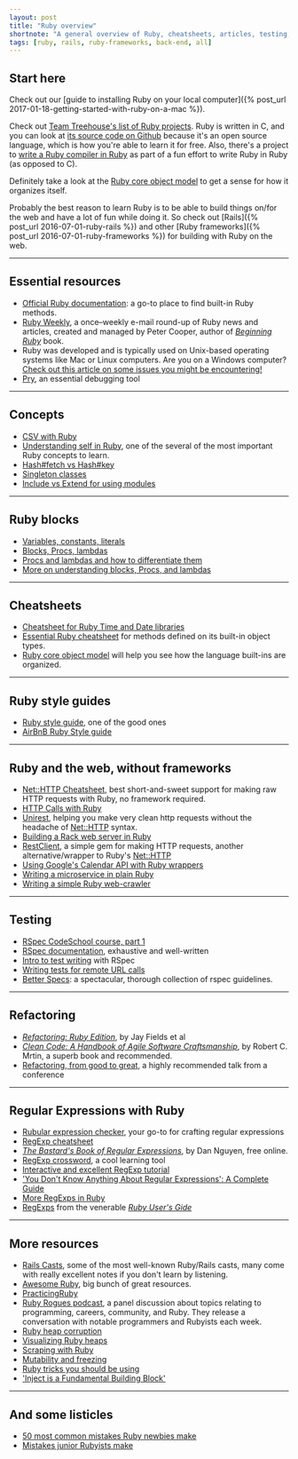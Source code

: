 ```yaml
---
layout: post
title: "Ruby overview"
shortnote: "A general overview of Ruby, cheatsheets, articles, testing, RegExps, and more."
tags: [ruby, rails, ruby-frameworks, back-end, all]
---
```


## Start here
Check out our [guide to installing Ruby on your local computer]({% post_url 2017-01-18-getting-started-with-ruby-on-a-mac %}).

Check out [Team Treehouse's list of Ruby projects](http://blog.teamtreehouse.com/coolest-ruby-projects-ever). Ruby is written in C, and you can look at [its source code on Github](https://github.com/ruby/ruby/) because it's an open source language, which is how you're able to learn it for free. Also, there's a project to
[write a Ruby compiler in Ruby](http://hokstad.com/compiler) as part of a fun effort to write Ruby in Ruby (as opposed to C).

Definitely take a look at the [Ruby core object model](https://www.gliffy.com/go/publish/5152080) to get a sense for how it organizes itself.

Probably the best reason to learn Ruby is to be able to build things on/for the web and have a lot of fun while doing it. So check out [Rails]({% post_url 2016-07-01-ruby-rails %}) and other [Ruby frameworks]({% post_url 2016-07-01-ruby-frameworks %}) for building with
Ruby on the web.

<hr>

## Essential resources
* [Official Ruby documentation](https://ruby-doc.org/): a go-to place to find built-in Ruby methods.
* [Ruby Weekly](http://rubyweekly.com/?m), a once–weekly e-mail round-up of Ruby news and articles, created and managed by Peter Cooper, author of *[Beginning Ruby](https://www.amazon.com/Beginning-Ruby-Novice-Professional-Experts/dp/1430223634)* book.
* Ruby was developed and is typically used on Unix-based operating systems like Mac or Linux computers. Are you on a Windows computer? [Check out this article on some issues you might be encountering!](https://www.rubytapas.com/2016/12/14/ruby-code-on-windows/)
* [Pry](http://pryrepl.org/), an essential debugging tool

<hr>

## Concepts
* [CSV with Ruby](https://blog.udemy.com/ruby-csv/)  
* [Understanding self in Ruby](http://blog.honeybadger.io/ruby-self-cheat-sheet/), one of the several of the most important Ruby concepts to learn.  
* [Hash#fetch vs Hash#key](http://devblog.avdi.org/2009/03/16/go-fetch/)
* [Singleton classes](http://www.devalot.com/articles/2008/09/ruby-singleton)
* [Include vs Extend for using modules](http://www.railstips.org/blog/archives/2009/05/15/include-vs-extend-in-ruby/)

<hr>

## Ruby blocks
* [Variables, constants, literals](http://www.tutorialspoint.com/ruby/ruby_variables.ht)
* [Blocks, Procs, lambdas](http://awaxman11.github.io/blog/2013/08/05/what-is-the-difference-between-a-block/)  
* [Procs and lambdas and how to differentiate them](http://www.skorks.com/2010/05/ruby-procs-and-lambdas-and-the-difference-between-them/)
* [More on understanding blocks, Procs, and lambdas](http://www.reactive.io/tips/2008/12/21/understanding-ruby-blocks-procs-and-lambdas/)

<hr>

## Cheatsheets
* [Cheatsheet for Ruby Time and Date libraries](http://idiosyncratic-ruby.com/57-what-the-time.html)
* [Essential Ruby cheatsheet](http://overapi.com/ruby) for methods defined on its built-in object types.
* [Ruby core object model](https://www.gliffy.com/go/publish/5152080) will help you see how the language built-ins are organized.

<hr>

## Ruby style guides
* [Ruby style guide](https://github.com/bbatsov/ruby-style-guide), one of the good ones  
* [AirBnB Ruby Style guide](https://github.com/airbnb/ruby)  

<hr>

## Ruby and the web, without frameworks

* [Net::HTTP Cheatsheet](http://www.rubyinside.com/nethttp-cheat-sheet-2940.html), best short-and-sweet support for making raw HTTP requests with Ruby, no framework required.
* [HTTP Calls with Ruby](https://blog.codeship.com/http-calls-ruby/)
* [Unirest](http://unirest.io/ruby), helping you make very clean http requests without the headache of [Net::HTTP](http://ruby-doc.org/stdlib-2.3.1/libdoc/net/http/rdoc/Net/HTTP.html) syntax.
* [Building a Rack web server in Ruby](https://ksylvest.com/posts/2016-10-04/building-a-rack-web-server-in-ruby)
* [RestClient](https://github.com/rest-client/rest-client), a simple gem for making HTTP requests, another alternative/wrapper to Ruby's [Net::HTTP](http://ruby-doc.org/stdlib-2.3.1/libdoc/net/http/rdoc/Net/HTTP.html)
* [Using Google's Calendar API with Ruby wrappers](http://readysteadycode.com/howto-access-the-google-calendar-api-with-ruby)
* [Writing a microservice in plain Ruby](https://blog.codeship.com/writing-microservice-in-ruby/)
* [Writing a simple Ruby web-crawler](https://rossta.net/blog/how-to-write-a-simple-web-crawler-in-ruby-revisited.html)

<hr>

## Testing
* [RSpec CodeSchool course, part 1](http://rspec.codeschool.com/levels/1)  
* [RSpec documentation](https://www.relishapp.com/rspec/rspec-expectations/docs/built-in-matchers), exhaustive and well-written  
* [Intro to test writing](http://pragmaticstudio.com/blog/2005/3/18/ruby-learning-test-1-are-you-there-world) with RSpec
* [Writing tests for remote URL calls](https://github.com/Anafore/remote_tips)
* [Better Specs](http://www.betterspecs.org/): a spectacular, thorough collection of rspec guidelines.

<hr>

## Refactoring
* *[Refactoring: Ruby Edition](https://www.amazon.com/Refactoring-Ruby-Addison-Wesley-Professional/dp/0321984137)*, by Jay Fields et al  
* *[Clean Code: A Handbook of Agile Software Craftsmanship](https://www.amazon.com/Clean-Code-Handbook-Software-Craftsmanship/dp/0132350882)*, by Robert C. Mrtin, a superb book and recommended.   
* [Refactoring, from good to great](https://www.youtube.com/watch?v=DC-pQPq0acs), a highly recommended talk from a conference

<hr>

## Regular Expressions with Ruby
* [Rubular expression checker](http://www.rubular.com/), your go-to for crafting regular expressions
* [RegExp cheatsheet](http://overapi.com/regex)
* *[The Bastard's Book of Regular Expressions](http://regex.bastardsbook.com/)*, by Dan Nguyen, free online.
* [RegExp crossword](https://regexcrossword.com/), a cool learning tool
* [Interactive and excellent RegExp tutorial](http://regexone.com/)
* ['You Don't Know Anything About Regular Expressions': A Complete Guide](http://code.tutsplus.com/tutorials/you-dont-know-anything-about-regular-expressions--net-7869)
* [More RegExps in Ruby](https://medium.com/@leighsn/verbal-expressions-in-ruby-fb8a912221e2#.79j0zoodn)
* [RegExps](http://www.rubyist.net/~slagell/ruby/regexp.html) from the venerable *[Ruby User's Gide](http://www.rubyist.net/~slagell/ruby/index.html)*

<hr>

## More resources
* [Rails Casts](http://www.grok-interactive.com/podcast/), some of the most well-known Ruby/Rails casts, many come with really excellent notes if you don't learn by listening.  
* [Awesome Ruby](http://awesome-ruby.com/), big bunch of great resources.
* [PracticingRuby](https://www.practicingruby.com/)
* [Ruby Rogues podcast](https://devchat.tv/ruby-rogues), a panel discussion about topics relating to programming, careers, community, and Ruby. They release a conversation with notable programmers and Rubyists each week.
* [Ruby heap corruption](http://webuild.envato.com/blog/tracking-down-ruby-heap-corruption/)  
* [Visualizing Ruby heaps](https://github.com/mattbaker/ruby-heap-viz)
* [Scraping with Ruby](https://learnetto.com/blog/the-beginner-s-guide-scraping-in-ruby-cheat-sheet)  
* [Mutability and freezing](http://www.blackbytes.info/2016/01/ruby-mutability/)
* [Ruby tricks you should be using](http://www.rubyinside.com/21-ruby-tricks-902.html?platform=hootsuite)
* ['Inject is a Fundamental Building Block'](http://renderedtext.com/blog/2016/02/18/inject-is-a-fundamental-building-block/)

<hr>

## And some listicles
* [50 most common mistakes Ruby newbies make](http://jetruby.com/expertise/common-ruby-rails-mistakes-beginners-make-model-database/)
* [Mistakes junior Rubyists make](http://jetruby.com/expertise/common-ruby-rails-mistakes-beginners-make-model-database/)
